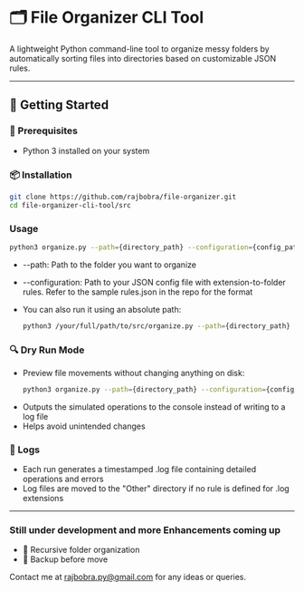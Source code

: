 # 🗂️ File Organizer CLI Tool

A lightweight Python command-line tool to organize messy folders by automatically sorting files into directories based on customizable JSON rules.

---

## 🚀 Getting Started

### 🔧 Prerequisites
- Python 3 installed on your system

### 📦 Installation
```bash
git clone https://github.com/rajbobra/file-organizer.git
cd file-organizer-cli-tool/src
```

### Usage
```bash
python3 organize.py --path={directory_path} --configuration={config_path}
```
- --path: Path to the folder you want to organize
- --configuration: Path to your JSON config file with extension-to-folder rules. Refer to the sample rules.json in the repo for the format

- You can also run it using an absolute path:
  ```bash
  python3 /your/full/path/to/src/organize.py --path={directory_path} --configuration={config_path}
  ```

### 🔍 Dry Run Mode
- Preview file movements without changing anything on disk:
  ```bash
  python3 organize.py --path={directory_path} --configuration={config_path} --dry-run
  ```
- Outputs the simulated operations to the console instead of writing to a log file
- Helps avoid unintended changes


### 📄 Logs
- Each run generates a timestamped .log file containing detailed operations and errors
- Log files are moved to the "Other" directory if no rule is defined for .log extensions

---
### Still under development and more Enhancements coming up
- 🔄 Recursive folder organization
- 💾 Backup before move


Contact me at rajbobra.py@gmail.com for any ideas or queries.
